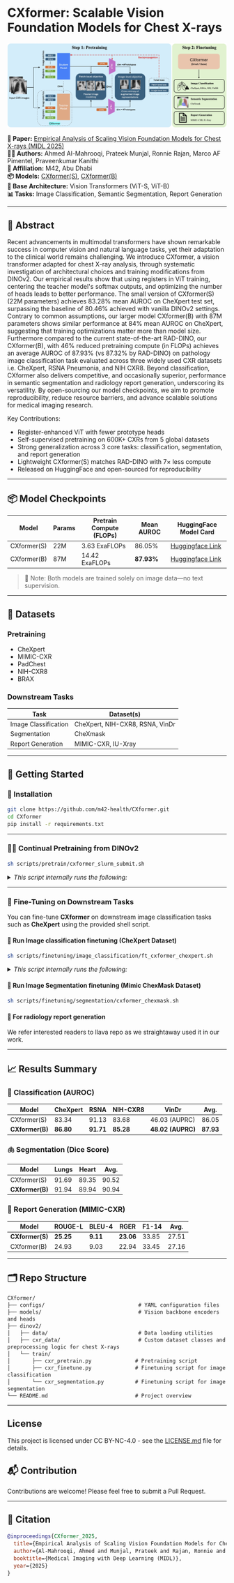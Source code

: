 # CXformer: Scalable Vision Foundation Models for Chest X-rays

![CXformer](figures/overview.jpg) <!-- Placeholder for a banner image -->

**📄 Paper:** [Empirical Analysis of Scaling Vision Foundation Models for Chest X-rays (MIDL 2025)](LINK_TO_PAPER)  
**👨‍⚕️ Authors:** Ahmed Al-Mahrooqi, Prateek Munjal, Ronnie Rajan, Marco AF Pimentel, Praveenkumar Kanithi  
**📍 Affiliation:** M42, Abu Dhabi  
**📦 Models:** [CXformer(S)](https://huggingface.co/m42-health/CXformer-small), [CXformer(B)](https://huggingface.co/m42-health/CXformer-base)  
**🧠 Base Architecture:** Vision Transformers (ViT-S, ViT-B)  
**📊 Tasks:** Image Classification, Semantic Segmentation, Report Generation

---

## 🔬 Abstract

Recent advancements in multimodal transformers have shown remarkable success in computer vision and natural language tasks, yet their adaptation to the clinical world remains challenging. We introduce CXformer, a vision transformer adapted for chest X-ray analysis, through systematic investigation of architectural choices and training modifications from DINOv2. Our empirical results show that using registers in ViT training, centering the teacher model's softmax outputs, and optimizing the number of heads leads to better performance. The small version of CXformer(S) (22M parameters) achieves 83.28\% mean AUROC on CheXpert test set, surpassing the baseline of 80.46\% achieved with vanilla DINOv2 settings. Contrary to common assumptions, our larger model CXformer(B) with 87M parameters shows similar performance at 84\% mean AUROC on CheXpert, suggesting that training optimizations matter more than model size. Furthermore compared to the current state-of-the-art RAD-DINO, our CXformer(B), with 46\% reduced pretraining compute (in FLOPs) achieves an average AUROC of 87.93\% (vs 87.32\% by RAD-DINO) on pathology image classification task evaluated across three widely used CXR datasets i.e. CheXpert, RSNA Pneumonia, and NIH CXR8. Beyond classification, CXformer also delivers competitive, and occasionally superior, performance in semantic segmentation and radiology report generation, underscoring its versatility. By open-sourcing our model checkpoints, we aim to promote reproducibility, reduce resource barriers, and advance scalable solutions for medical imaging research.

Key Contributions:
- Register-enhanced ViT with fewer prototype heads
- Self-supervised pretraining on 600K+ CXRs from 5 global datasets
- Strong generalization across 3 core tasks: classification, segmentation, and report generation
- Lightweight CXformer(S) matches RAD-DINO with 7× less compute
- Released on HuggingFace and open-sourced for reproducibility

---

## 📦 Model Checkpoints

| Model      | Params | Pretrain Compute (FLOPs) | Mean AUROC | HuggingFace Model Card |
|------------|--------|---------------------------|-------------|-------------------------|
| CXformer(S)  | 22M    | 3.63 ExaFLOPs             | 86.05%      | [Huggingface Link](https://huggingface.co/m42-health/CXformer-small)|
| CXformer(B)  | 87M    | 14.42 ExaFLOPs            | **87.93%**  | [Huggingface Link](https://huggingface.co/m42-health/CXformer-base) |

> 📌 Note: Both models are trained solely on image data—no text supervision.

---

## 🧪 Datasets

### Pretraining
- CheXpert
- MIMIC-CXR
- PadChest
- NIH-CXR8
- BRAX

### Downstream Tasks
| Task                | Dataset(s)                        |
|---------------------|-----------------------------------|
| Image Classification| CheXpert, NIH-CXR8, RSNA, VinDr   |
| Segmentation        | CheXmask                          |
| Report Generation   | MIMIC-CXR, IU-Xray                |

---

## 🚀 Getting Started

### 🔧 Installation

```bash
git clone https://github.com/m42-health/CXformer.git
cd CXformer
pip install -r requirements.txt
```

---

### 🏋️‍♀️ Continual Pretraining from DINOv2

```bash
sh scripts/pretrain/cxformer_slurm_submit.sh
```
<details>
  <summary><i>This script internally runs the following:</i></summary>

```bash
export PYTORCH_CUDA_ALLOC_CONF=max_split_size_mb:256 # to reduce fragmentation

n_nodes=1

cfg_file=dinov2/configs/pretrain/cxformer_small.yaml

PYTHONPATH=. python dinov2/run/train/train.py \
--nodes $n_nodes \
--nodelist "worker-13" \
--config-file $cfg_file \
--output-dir output_ablations_new/pretrain/cxformer_small_slurm/
```
</details>

---

### 🎯 Fine-Tuning on Downstream Tasks

You can fine-tune **CXformer** on downstream image classification tasks such as **CheXpert** using the provided shell script.

#### 🚀 Run Image classification finetuning (CheXpert Dataset)

```bash
sh scripts/finetuning/image_classification/ft_cxformer_chexpert.sh
```
<details>
  <summary><i>This script internally runs the following:</i></summary>

```bash
export CUDA_VISIBLE_DEVICES=0
n_epochs=100
pretrained_wt="m42-health/CXformer-small"

PYTHONPATH=. deepspeed dinov2/train/cxr_finetune.py \
  --config-file dinov2/configs/downstream/classification/cxformer_chexpert_small.yaml \
  --output-dir output_ablations_new/finetune/cxformer_chexpert \
  --exp-name ft_cxformer \
  --pretrained-weights $pretrained_wt \
  --model-type dinov2 \
  --num-epochs $n_epochs \
  --batch-size 10 \
  --num_workers 1 \
  --seed 7479 \
  --cls-n-layers 4 \
  --apply-avgpool \
  --clf_lr 5e-5 \
  --backbone_lr 5e-7
```

📁 Output
The fine-tuned model, logs, and metrics will be saved in:
```
output_ablations_new/finetune/cxformer_chexpert/
```
</details>

#### 🚀 Run Image Segmentation finetuning (Mimic ChexMask Dataset)

```bash
sh scripts/finetuning/segmentation/cxformer_chexmask.sh
```

#### 🚀 For radiology report generation
We refer interested readers to llava repo as we straightaway used it in our work.

<!-- ```bash
# # Report generation
# python train_finetune.py --task report_generation --config configs/mimic_cxr_report.yaml
``` -->

---

## 📈 Results Summary

### 🩻 Classification (AUROC)
| Model       | CheXpert | RSNA | NIH-CXR8 | VinDr | Avg. |
|-------------|----------|------|----------|-------|------|
| CXformer(S)   | 83.34    | 91.13| 83.68    | 46.03 (AUPRC) | 86.05 |
| **CXformer(B)** | **86.80** | **91.71** | **85.28** | **48.02 (AUPRC)** | **87.93** |

### 🫁 Segmentation (Dice Score)
| Model       | Lungs | Heart | Avg. |
|-------------|-------|-------|------|
| CXformer(S)   | 91.69 | 89.35 | 90.52 |
| **CXformer(B)** | 91.94 | 89.94 | 90.94 |

### 📄 Report Generation (MIMIC-CXR)
| Model       | ROUGE-L | BLEU-4 | RGER | F1-14 | Avg. |
|-------------|----------|--------|------|--------|-------|
| **CXformer(S)** | **25.25** | **9.11** | **23.06** | 33.85 | 27.51 |
| CXformer(B)   | 24.93   | 9.03   | 22.94 | 33.45 | 27.16 |

---

## 🗂 Repo Structure

```
CXformer/
├── configs/                              # YAML configuration files
├── models/                               # Vision backbone encoders and heads
├── dinov2/
│   ├── data/                             # Data loading utilities
│   ├── cxr_data/                         # Custom dataset classes and preprocessing logic for chest X-rays
│   └── train/
│       ├── cxr_pretrain.py              # Pretraining script
│       ├── cxr_finetune.py              # Finetuning script for image classification
│       └── cxr_segmentation.py          # Finetuning script for image segmentation
└── README.md                            # Project overview
```

---

## License

This project is licensed under CC BY-NC-4.0 - see the [LICENSE.md](./LICENSE.md) file for details.


## 📬 Contribution

Contributions are welcome! Please feel free to submit a Pull Request.

---

## 📜 Citation

```bibtex
@inproceedings{CXformer_2025,
  title={Empirical Analysis of Scaling Vision Foundation Models for Chest X-rays},
  author={Al-Mahrooqi, Ahmed and Munjal, Prateek and Rajan, Ronnie and Pimentel, Marco AF and Kanithi, Praveenkumar},
  booktitle={Medical Imaging with Deep Learning (MIDL)},
  year={2025}
}
```


